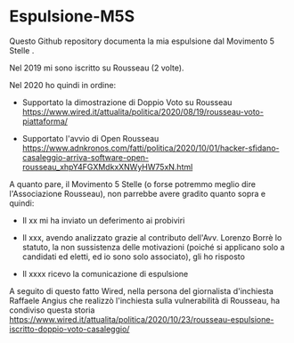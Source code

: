 # Espulsione-M5S

Questo Github repository documenta la mia espulsione dal Movimento 5 Stelle .

Nel 2019 mi sono iscritto su Rousseau (2 volte).

Nel 2020 ho quindi in ordine:

- Supportato la dimostrazione di Doppio Voto su Rousseau https://www.wired.it/attualita/politica/2020/08/19/rousseau-voto-piattaforma/

- Supportato l'avvio di Open Rousseau https://www.adnkronos.com/fatti/politica/2020/10/01/hacker-sfidano-casaleggio-arriva-software-open-rousseau_xhpY4FGXMdkxXNWyHW75xN.html

A quanto pare, il Movimento 5 Stelle (o forse potremmo meglio dire l'Associazione Rousseau), non parrebbe avere gradito quanto sopra e quindi:

- Il xx mi ha inviato un deferimento ai probiviri

- Il xxx, avendo analizzato grazie al contributo dell'Avv. Lorenzo Borrè lo statuto, la non sussistenza delle motivazioni (poiché si applicano solo a candidati ed eletti, ed io sono solo associato), gli ho risposto

- Il xxxx ricevo la comunicazione di espulsione 

A seguito di questo fatto Wired, nella persona del giornalista d'inchiesta Raffaele Angius che realizzò l'inchiesta sulla vulnerabilità di Rousseau, ha condiviso questa storia https://www.wired.it/attualita/politica/2020/10/23/rousseau-espulsione-iscritto-doppio-voto-casaleggio/
